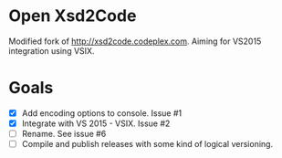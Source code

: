 Open Xsd2Code
=============
Modified fork of http://xsd2code.codeplex.com. 
Aiming for VS2015 integration using VSIX.


Goals
=====
- [x] Add encoding options to console. Issue #1
- [x] Integrate with VS 2015 - VSIX. Issue #2
- [ ] Rename. See issue #6
- [ ] Compile and publish releases with some kind of logical versioning.
